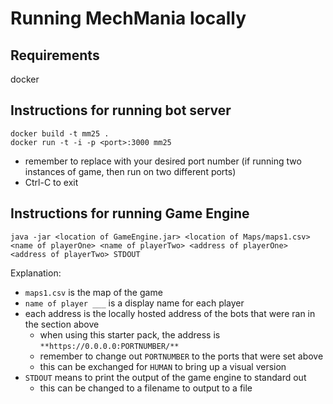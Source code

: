 # Running MechMania locally

## Requirements
docker

## Instructions for running bot server
```
docker build -t mm25 .
docker run -t -i -p <port>:3000 mm25
```
- remember to replace <port> with your desired port number (if running two instances of game, then run on two different ports)
- Ctrl-C to exit

## Instructions for running Game Engine
```
java -jar <location of GameEngine.jar> <location of Maps/maps1.csv> <name of playerOne> <name of playerTwo> <address of playerOne> <address of playerTwo> STDOUT
```
Explanation:
- `maps1.csv` is the map of the game
- `name of player ___` is a display name for each player
- each address is the locally hosted address of the bots that were ran in the section above
  - when using this starter pack, the address is `**https://0.0.0.0:PORTNUMBER/**`
  - remember to change out `PORTNUMBER` to the ports that were set above
  - this can be exchanged for `HUMAN` to bring up a visual version
- `STDOUT` means to print the output of the game engine to standard out
  - this can be changed to a filename to output to a file
